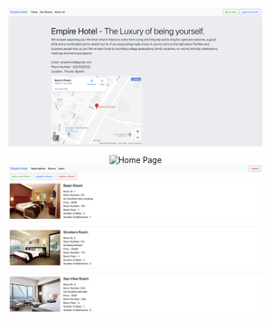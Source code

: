 <p align="center">
  <img src="images/siteshot3.png" width="450" title="About Us Page">
  <img src="images/siteshot2.png" width="450" alt="Home Page">
  <img src="images/siteshot1.png" width="450" alt="Rooms Page Admin Panel">
</p>
